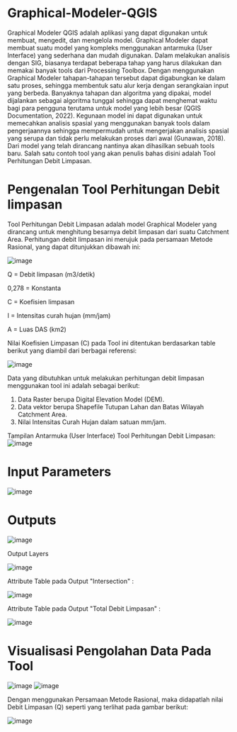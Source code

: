 # Graphical-Modeler-QGIS
Graphical Modeler QGIS
adalah aplikasi yang dapat digunakan untuk membuat, mengedit, dan mengelola model. Graphical Modeler dapat membuat suatu model yang kompleks menggunakan antarmuka (User Interface) yang sederhana dan mudah digunakan. Dalam melakukan analisis dengan SIG, biasanya terdapat beberapa tahap yang harus dilakukan dan memakai banyak tools dari Processing Toolbox. Dengan menggunakan Graphical Modeler tahapan-tahapan tersebut dapat digabungkan ke dalam satu proses, sehingga membentuk satu alur kerja dengan serangkaian input yang berbeda. Banyaknya tahapan dan algoritma yang dipakai, model dijalankan sebagai algoritma tunggal sehingga dapat menghemat waktu bagi para pengguna terutama untuk model yang lebih besar (QGIS Documentation, 2022). Kegunaan model ini dapat digunakan untuk memecahkan analisis spasial yang menggunakan banyak tools dalam pengerjaannya sehingga mempermudah untuk mengerjakan analisis spasial yang serupa dan tidak perlu melakukan proses dari awal (Gunawan, 2018). Dari model yang telah dirancang nantinya akan dihasilkan sebuah tools baru. Salah satu contoh tool yang akan penulis bahas disini adalah Tool Perhitungan Debit Limpasan.
# Pengenalan Tool Perhitungan Debit limpasan
Tool Perhitungan Debit Limpasan adalah model Graphical Modeler yang dirancang untuk menghitung besarnya debit limpasan dari suatu Catchment Area. Perhitungan debit limpasan ini merujuk pada persamaan Metode Rasional, yang dapat ditunjukkan dibawah ini:

![image](https://user-images.githubusercontent.com/124231433/217170643-0ff46dd5-bb4c-4e50-a0e2-fc95b7137019.png)

Q	=  Debit limpasan (m3/detik)

0,278	=  Konstanta

C	=  Koefisien limpasan

I	=  Intensitas curah hujan (mm/jam)

A	=  Luas DAS (km2)

Nilai Koefisien Limpasan (C) pada Tool ini ditentukan berdasarkan table berikut yang diambil dari berbagai referensi:

![image](https://user-images.githubusercontent.com/124231433/217183004-94e841d6-77e1-461e-913b-4705b0a29c95.png)

Data yang dibutuhkan untuk melakukan perhitungan debit limpasan menggunakan tool ini adalah sebagai berikut:
1) Data Raster berupa Digital Elevation Model (DEM).
2) Data vektor berupa Shapefile Tutupan Lahan dan Batas Wilayah Catchment Area.
3) Nilai Intensitas Curah Hujan dalam satuan mm/jam.

Tampilan Antarmuka (User Interface) Tool Perhitungan Debit Limpasan:
![image](https://user-images.githubusercontent.com/124231433/217182701-1ed660db-0708-42a8-9d21-e057efebd176.png)
# Input Parameters
![image](https://user-images.githubusercontent.com/124231433/217182318-6beff197-5b95-42ab-8f57-5ec550fc4301.png)
# Outputs
![image](https://user-images.githubusercontent.com/124231433/217182346-048f1ebe-c401-445c-9f4d-3576550a964c.png)

Output Layers

![image](https://user-images.githubusercontent.com/124231433/217185901-801d8478-41fd-4d4c-96b8-6c1e35fe901c.png)

Attribute Table pada Output "Intersection" :

![image](https://user-images.githubusercontent.com/124231433/217185224-68974bf9-66d2-45df-9cef-ffe5809a94a5.png)

Attribute Table pada Output "Total Debit Limpasan" :

![image](https://user-images.githubusercontent.com/124231433/217184894-7c48ba08-566f-426a-9b21-4c1f1f14061e.png)

# Visualisasi Pengolahan Data Pada Tool
![image](https://user-images.githubusercontent.com/124231433/217182076-ae643d88-98ad-4a9e-bc30-398f90845385.png)
![image](https://user-images.githubusercontent.com/124231433/217188141-37a03290-6475-41a5-81a7-b66effc802a6.png)

Dengan menggunakan Persamaan Metode Rasional, maka didapatlah nilai Debit Limpasan (Q) seperti yang terlihat pada gambar berikut:

![image](https://user-images.githubusercontent.com/124231433/217188431-e204ff41-9ed4-42d8-9475-be1f96e3d0f4.png)
